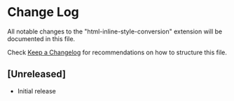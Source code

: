 # Change Log

All notable changes to the "html-inline-style-conversion" extension will be documented in this file.

Check [Keep a Changelog](http://keepachangelog.com/) for recommendations on how to structure this file.

## [Unreleased]

- Initial release